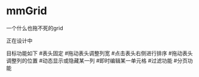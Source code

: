 mmGrid
======

一个什么也拖不死的grid

正在设计中

目标功能如下
#表头固定
#拖动表头调整列宽
#点击表头右侧进行排序
#拖动表头调整列的位置
#动态显示或隐藏某一列
#即时编辑某一单元格
#过滤功能
#分页功能


